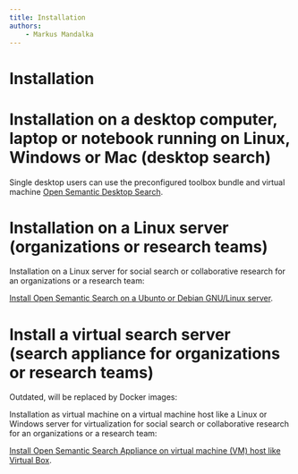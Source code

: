 ```yaml
---
title: Installation
authors:
    - Markus Mandalka
---
```


# Installation

# Installation on a desktop computer, laptop or notebook running on Linux, Windows or Mac (desktop search)

Single desktop users can use the preconfigured toolbox bundle and virtual machine [Open Semantic Desktop Search](../../desktop_search).


# Installation on a Linux server (organizations or research teams)

Installation on a Linux server for social search or collaborative research for an organizations or a research team:

[Install Open Semantic Search on a Ubunto or Debian GNU/Linux server](search_server).


# Install a virtual search server (search appliance for organizations or research teams)

Outdated, will be replaced by Docker images:

Installation as virtual machine on a virtual machine host like a Linux or Windows server for virtualization for social search or collaborative research for an organizations or a research team:

[Install Open Semantic Search Appliance on virtual machine (VM) host like Virtual Box](search_appliance).
